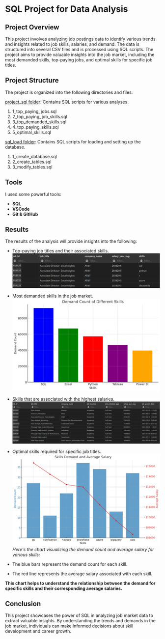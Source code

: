 # SQL Project for Data Analysis
## Project Overview
This project involves analyzing job postings data to identify various trends and insights related to job skills, salaries, and demand. The data is structured into several CSV files and is processed using SQL scripts. The project aims to provide valuable insights into the job market, including the most demanded skills, top-paying jobs, and optimal skills for specific job titles.

## Project Structure
The project is organized into the following directories and files:

[project_sql folder](/project_sql/): Contains SQL scripts for various analyses.
1. 1_top_paying_jobs.sql 
2. 2_top_paying_job_skills.sql
3. 3_top_demanded_skills.sql
4. 4_top_paying_skills.sql
5. 5_optimal_skills.sql

[sql_load folder](/sql_load/): Contains SQL scripts for loading and setting up the database.
1. 1_create_database.sql
2. 2_create_tables.sql
3. 3_modify_tables.sql

## Tools
I used some powerful tools:
- **SQL**
- **VSCode**
- **Git & GitHub**

## Results
The results of the analysis will provide insights into the following:

- Top-paying job titles and their associated skills.
![alt text](assets/image-1.png)
- Most demanded skills in the job market.
![alt text](assets/image-4.png)
- Skills that are associated with the highest salaries.
![alt text](assets/image-7.png)
- Optimal skills required for specific job titles.
![alt text](assets/image-5.png)
*Here's the chart visualizing the demand count and average salary for various skills:*

- The blue bars represent the demand count for each skill.
- The red line represents the average salary associated with each skill.

**This chart helps to understand the relationship between the demand for specific skills and their corresponding average salaries.**

## Conclusion
This project showcases the power of SQL in analyzing job market data to extract valuable insights. By understanding the trends and demands in the job market, individuals can make informed decisions about skill development and career growth.












